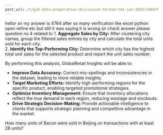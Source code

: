 ```yaml
---
post_url: /t/ga5-data-preparation-discussion-thread-tds-jan-2025/166576/43
---
```

hellor sir my answer is 4764 after so many verification like excel python open refine etc but still it was saying it is wrong sir check answer please question no 4 related to 1. **Aggregate Sales by City:** After clustering city names, group the filtered sales entries by city and calculate the total units sold for each city.  
2. **Identify the Top-Performing City:** Determine which city has the highest total unit sales for the selected product and report the unit sales number.

By performing this analysis, GlobalRetail Insights will be able to:

* **Improve Data Accuracy:** Correct mis-spellings and inconsistencies in the dataset, leading to more reliable insights.
* **Target Marketing Efforts:** Identify high-performing regions for the specific product, enabling targeted promotional strategies.
* **Optimize Inventory Management:** Ensure that inventory allocations reflect the true demand in each region, reducing wastage and stockouts.
* **Drive Strategic Decision-Making:** Provide actionable intelligence to clients that supports strategic planning and competitive advantage in the market.

How many units of Bacon were sold in Beijing on transactions with at least 28 units?